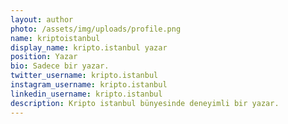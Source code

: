 ```yaml
---
layout: author
photo: /assets/img/uploads/profile.png
name: kriptoistanbul
display_name: kripto.istanbul yazar
position: Yazar
bio: Sadece bir yazar.
twitter_username: kripto.istanbul
instagram_username: kripto.istanbul
linkedin_username: kripto.istanbul
description: Kripto istanbul bünyesinde deneyimli bir yazar.
---
```

